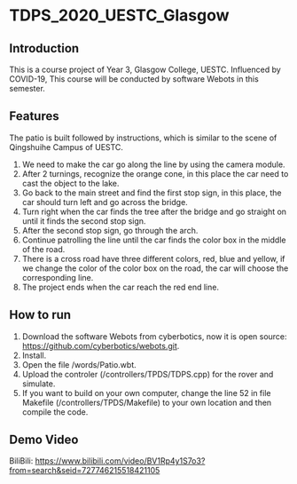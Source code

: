 # TDPS_2020_UESTC_Glasgow
## Introduction
This is a course project of Year 3, Glasgow College, UESTC. Influenced by COVID-19, This course will be conducted by software Webots in this semester.
## Features
The patio is built followed by instructions, which is similar to the scene of Qingshuihe Campus of UESTC.  
1. We need to make the car go along the line by using the camera module.  
2. After 2 turnings, recognize the orange cone, in this place the car need to cast the object to the lake.  
3. Go back to the main street and find the first stop sign, in this place, the car should turn left and go across the bridge.  
4. Turn right when the car finds the tree after the bridge and go straight on until it finds the second stop sign.  
5. After the second stop sign, go through the arch.
6. Continue patrolling the line until the car finds the color box in the middle of the road.  
7. There is a cross road have three different colors, red, blue and yellow, if we change the color of the color box on the road, the car will choose the corresponding line.
8. The project ends when the car reach the red end line.
## How to run
1. Download the software Webots from cyberbotics, now it is open source: https://github.com/cyberbotics/webots.git.
2. Install.
3. Open the file /words/Patio.wbt.
4. Upload the controler (/controllers/TPDS/TDPS.cpp) for the rover and simulate.
5. If you want to build on your own computer, change the line 52 in file Makefile (/controllers/TPDS/Makefile) to your own location and then compile the code.
## Demo Video
BiliBili: https://www.bilibili.com/video/BV1Rp4y1S7o3?from=search&seid=727746215518421105
